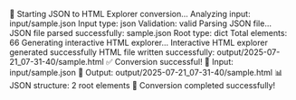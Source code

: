 🚀 Starting JSON to HTML Explorer conversion...
Analyzing input: input/sample.json
Input type: json
Validation: valid
Parsing JSON file...
JSON file parsed successfully: sample.json
Root type: dict
Total elements: 66
Generating interactive HTML explorer...
Interactive HTML explorer generated successfully
HTML file written successfully: output/2025-07-21_07-31-40/sample.html
✅ Conversion successful!
📁 Input: input/sample.json
📄 Output: output/2025-07-21_07-31-40/sample.html
📊 JSON structure: 2 root elements
🎉 Conversion completed successfully!
